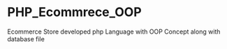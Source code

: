 # PHP_Ecommrece_OOP
 Ecommerce Store developed php Language with OOP Concept along with database file
